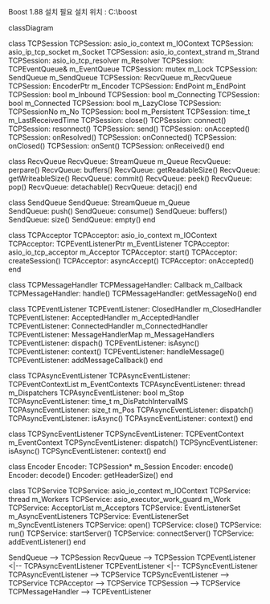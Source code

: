 Boost 1.88 설치 필요
설치 위치 : C:\boost





<div class="mermaid">
classDiagram

class TCPSession
	TCPSession: asio_io_context m_IOContext
	TCPSession: asio_ip_tcp_socket m_Socket
	TCPSession: asio_io_context_strand m_Strand
	TCPSession: asio_io_tcp_resolver m_Resolver
	TCPSession: TCPEventQueue& m_EventQueue
	TCPSession: mutex m_Lock
	TCPSession: SendQueue m_SendQueue
	TCPSession: RecvQueue m_RecvQueue
	TCPSession: EncoderPtr m_Encoder
	TCPSession: EndPoint m_EndPoint
	TCPSession: bool m_Inbound
	TCPSession: bool m_Connecting
	TCPSession: bool m_Connected
	TCPSession: bool m_LazyClose
	TCPSession: TCPSessionNo m_No
	TCPSession: bool m_Persistent
	TCPSession: time_t m_LastReceivedTime
	TCPSession: close()
	TCPSession: connect()
	TCPSession: resonnect()
	TCPSession: send()
	TCPSession: onAccepted()
	TCPSession: onResolved()
	TCPSession: onConnected()
	TCPSession: onClosed()
	TCPSession: onSent()
	TCPSession: onReceived()
end

class RecvQueue
	RecvQueue: StreamQueue m_Queue
	RecvQueue: perpare()
	RecvQueue: buffers()
	RecvQueue: getReadableSize()
	RecvQueue: getWriteableSize()
	RecvQueue: commit()
	RecvQueue: peek()
	RecvQueue: pop()
	RecvQueue: detachable()
	RecvQueue: detacj()
end

class SendQueue
	SendQueue: StreamQueue m_Queue	
	SendQueue: push()
	SendQueue: consume()
	SendQueue: buffers()
	SendQueue: size()
	SendQueue: empty()
end

class TCPAcceptor
	TCPAcceptor: asio_io_context m_IOContext
	TCPAcceptor: TCPEventListenerPtr m_EventListener
	TCPAcceptor: asio_io_tcp_acceptor m_Acceptor
	TCPAcceptor: start()
	TCPAcceptor: createSession()
	TCPAcceptor: asyncAccept()
	TCPAcceptor: onAccepted()
end

class TCPMessageHandler
	TCPMessageHandler: Callback m_Callback
	TCPMessageHandler: handle()
	TCPMessageHandler: getMessageNo()
end

class TCPEventListener
	TCPEventListener: ClosedHandler m_ClosedHandler
	TCPEventListener: AcceptedHandler m_AcceptedHandler
	TCPEventListener: ConnectedHandler	m_ConnectedHandler
	TCPEventListener: MessageHandlerMap	m_MessageHandlers
	TCPEventListener: dispach()
	TCPEventListener: isAsync()
	TCPEventListener: context()
	TCPEventListener: handleMessage()
	TCPEventListener: addMessageCallback()
end


class TCPAsyncEventListener
	TCPAsyncEventListener: TCPEventContextList m_EventContexts
	TCPAsyncEventListener: thread m_Dispatchers
	TCPAsyncEventListener: bool m_Stop
	TCPAsyncEventListener: time_t m_DisPatchIntervalMS
	TCPAsyncEventListener: size_t m_Pos
	TCPAsyncEventListener: dispatch()
	TCPAsyncEventListener: isAsync()
	TCPAsyncEventListener: context()
end

class TCPSyncEventListener
	TCPSyncEventListener: TCPEventContext m_EventContext
	TCPSyncEventListener: dispatch()
	TCPSyncEventListener: isAsync()
	TCPSyncEventListener: context()
end

class Encoder
	Encoder: TCPSession* m_Session
	Encoder: encode()
	Encoder: decode()
	Encoder: getHeaderSize()
end

class TCPService
	TCPService: asio_io_context m_IOContext
	TCPService: thread m_Workers
	TCPService: asio_executor_work_guard m_Work
	TCPService: AcceptorList m_Acceptors
	TCPService: EventListenerSet m_AsyncEventListeners
	TCPService: EventListenerSet m_SyncEventListeners
	TCPService: open()
	TCPService: close()
	TCPService: run()
	TCPService: startServer()
	TCPService: connectServer()
	TCPService: addEventListener()
end


SendQueue --> TCPSession
RecvQueue --> TCPSession
TCPEventListener <|-- TCPAsyncEventListener
TCPEventListener <|-- TCPSyncEventListener
TCPAsyncEventListener --> TCPService
TCPSyncEventListener --> TCPService
TCPAcceptor --> TCPService
TCPSession --> TCPService
TCPMessageHandler --> TCPEventListener

</div>

<script src="https://cdn.jsdelivr.net/npm/mermaid/dist/mermaid.min.js"></script>
<script>mermaid.initialize({startOnLoad:true});</script>
